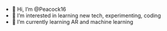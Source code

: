 - 👋 Hi, I’m @Peacock16
- 👀 I’m interested in learning new tech, experimenting, coding
- 🌱 I’m currently learning AR and machine learning

<!---
Peacock16/Peacock16 is a ✨ special ✨ repository because its `README.md` (this file) appears on your GitHub profile.
You can click the Preview link to take a look at your changes.
--->

